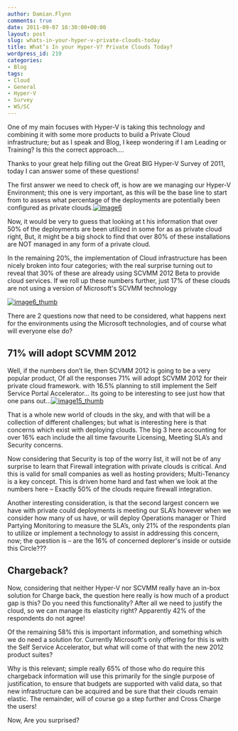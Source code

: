 ```yaml
---
author: Damian.Flynn
comments: true
date: 2011-09-07 16:30:00+00:00
layout: post
slug: whats-in-your-hyper-v-private-clouds-today
title: What’s In your Hyper-V? Private Clouds Today?
wordpress_id: 219
categories:
- Blog
tags:
- Cloud
- General
- Hyper-V
- Survey
- WS/SC
---
```


One of my main focuses with Hyper-V is taking this technology and combining it with some more products to build a Private Cloud infrastructure; but as I speak and Blog, I keep wondering if I am Leading or Training? Is this the correct approach….

Thanks to your great help filling out the Great BIG Hyper-V Survey of 2011, today I can answer some of these questions!

The first answer we need to check off, is how are we managing our Hyper-V Environment; this one is very important, as this will be the base line to start from to assess what percentage of the deployments are potentially been configured as private clouds.[![image6](/assets/posts/2014/02/image6_thumb.png)](/assets/posts/2014/02/image6.png)

Now, it would be very to guess that looking at t his information that over 50% of the deployments are been utilized in some for as as private cloud right, But, it might be a big shock to find that over 80% of these installations are NOT managed in any form of a private cloud.

In the remaining 20%, the implementation of Cloud infrastructure has been nicely broken into four categories; with the real surprise turning out to reveal that 30% of these are already using SCVMM 2012 Beta to provide cloud services. If we roll up these numbers further, just 17% of these clouds are not using a version of Microsoft's SCVMM technology

[![image6_thumb](/assets/posts/2014/02/image6_thumb_thumb.png)](/assets/posts/2014/02/image6_thumb1.png)

There are 2 questions now that need to be considered, what happens next for the environments using the Microsoft technologies, and of course what will everyone else do?

## 71% will adopt SCVMM 2012 

Well, if the numbers don’t lie, then SCVMM 2012 is going to be a very popular product, Of all the responses 71% will adopt SCVMM 2012 for their private cloud framework. with 16.5% planning to still implement the Self Service Portal Accelerator… Its going to be interesting to see just how that one pans out…[![image15_thumb](/assets/posts/2014/02/image15_thumb_thumb.png)](/assets/posts/2014/02/image15_thumb.png)

That is a whole new world of clouds in the sky, and with that will be a collection of different challenges; but what is interesting here is that concerns which exist with deploying clouds. The big 3 here accounting for over 16% each include the all time favourite Licensing, Meeting SLA’s and Security concerns.

Now considering that Security is top of the worry list, it will not be of any surprise to learn that Firewall integration with private clouds is critical. And this is valid for small companies as well as hosting providers; Multi-Tenancy is a key concept. This is driven home hard and fast when we look at the numbers here – Exactly 50% of the clouds require firewall integration.

Another interesting consideration, is that the second largest concern we have with private could deployments is meeting our SLA’s however when we consider how many of us have, or will deploy Operations manager or Third Partying Monitoring to measure the SLA’s, only 21% of the respondents plan to utilize or implement a technology to assist in addressing this concern, now; the question is – are the 16% of concerned deplorer's inside or outside this Circle???

## Chargeback?

Now, considering that neither Hyper-V nor SCVMM really have an in-box solution for Charge back, the question here really is how much of a product gap is this? Do you need this functionality? After all we need to justify the cloud, so we can manage its elasticity right? Apparently 42% of the respondents do not agree!

Of the remaining 58% this is important information, and something which we do need a solution for. Currently Microsoft's only offering for this is with the Self Service Accelerator, but what will come of that with the new 2012 product suites?

Why is this relevant; simple really 65% of those who do require this chargeback information will use this primarily for the single purpose of justification, to ensure that budgets are supported with valid data, so that new infrastructure can be acquired and be sure that their clouds remain elastic. The remainder, will of course go a step further and Cross Charge the users!

Now, Are you surprised?
